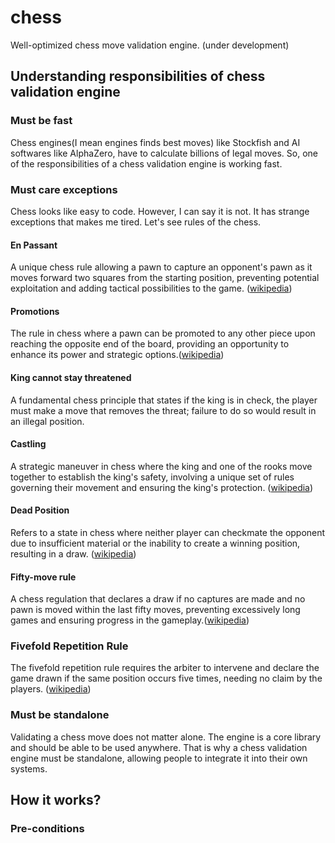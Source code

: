 # chess
Well-optimized chess move validation engine. (under development)

## Understanding responsibilities of chess validation engine

### Must be fast
Chess engines(I mean engines finds best moves) like Stockfish and AI softwares like AlphaZero, have to calculate billions of legal moves. So, one of the responsibilities of a chess validation engine is working fast.

### Must care exceptions
Chess looks like easy to code. However, I can say it is not. It has strange exceptions that makes me tired. Let's see rules of the chess.

#### En Passant
A unique chess rule allowing a pawn to capture an opponent's pawn as it moves forward two squares from the starting position, preventing potential exploitation and adding tactical possibilities to the game. ([wikipedia](https://en.wikipedia.org/wiki/Rules_of_chess#En_passant))

#### Promotions
The rule in chess where a pawn can be promoted to any other piece upon reaching the opposite end of the board, providing an opportunity to enhance its power and strategic options.([wikipedia](https://en.wikipedia.org/wiki/Rules_of_chess#Promotion))

#### King cannot stay threatened
A fundamental chess principle that states if the king is in check, the player must make a move that removes the threat; failure to do so would result in an illegal position.

#### Castling
A strategic maneuver in chess where the king and one of the rooks move together to establish the king's safety, involving a unique set of rules governing their movement and ensuring the king's protection. ([wikipedia](https://en.wikipedia.org/wiki/Rules_of_chess#Castling))

#### Dead Position
Refers to a state in chess where neither player can checkmate the opponent due to insufficient material or the inability to create a winning position, resulting in a draw. ([wikipedia](https://en.wikipedia.org/wiki/Rules_of_chess#Dead_position))

#### Fifty-move rule
A chess regulation that declares a draw if no captures are made and no pawn is moved within the last fifty moves, preventing excessively long games and ensuring progress in the gameplay.([wikipedia](https://en.wikipedia.org/wiki/Fifty-move_rule))

### Fivefold Repetition Rule
The fivefold repetition rule requires the arbiter to intervene and declare the game drawn if the same position occurs five times, needing no claim by the players. ([wikipedia](https://en.wikipedia.org/wiki/Threefold_repetition#:~:text=By%20contrast%2C%20the%20fivefold%20repetition,no%20claim%20by%20the%20players.))

### Must be standalone
Validating a chess move does not matter alone. The engine is a core library and should be able to be used anywhere. That is why a chess validation engine must be standalone, allowing people to integrate it into their own systems.

## How it works?

### Pre-conditions
